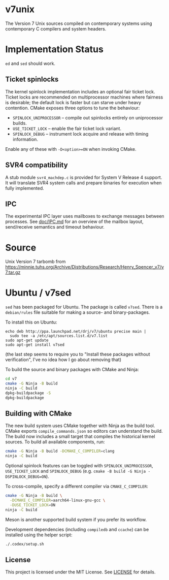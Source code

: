 # v7unix

The Version 7 Unix sources compiled on contemporary systems using
contemporary C compilers and system headers.

# Implementation Status

`ed` and `sed` should work.

## Ticket spinlocks

The kernel spinlock implementation includes an optional fair ticket
lock.  Ticket locks are recommended on multiprocessor machines where
fairness is desirable; the default lock is faster but can starve under
heavy contention.  CMake exposes three options to tune the behaviour:

* `SPINLOCK_UNIPROCESSOR` &ndash; compile out spinlocks entirely on
  uniprocessor builds.
* `USE_TICKET_LOCK` &ndash; enable the fair ticket lock variant.
* `SPINLOCK_DEBUG` &ndash; instrument lock acquire and release with
  timing information.

Enable any of these with `-D<option>=ON` when invoking CMake.

## SVR4 compatibility

A stub module `svr4_machdep.c` is provided for System V Release 4 support. It will translate SVR4 system calls and prepare binaries for execution when fully implemented.

## IPC

The experimental IPC layer uses mailboxes to exchange messages between
processes.  See [doc/IPC.md](doc/IPC.md) for an overview of the mailbox
layout, send/receive semantics and timeout behaviour.

# Source

Unix Version 7 tarbomb from https://minnie.tuhs.org/Archive/Distributions/Research/Henry_Spencer_v7/v7.tar.gz

# Ubuntu / v7sed

`sed` has been packaged for Ubuntu. The package is called
`v7sed`.  There is a `debian/rules` file suitable for making a source-
and binary-packages.

To install this on Ubuntu:

```
echo deb http://ppa.launchpad.net/drj/v7/ubuntu precise main |
  sudo tee -a /etc/apt/sources.list.d/v7.list
sudo apt-get update
sudo apt-get install v7sed
```

(the last step seems to require you to "Install these packages
without verification", I've no idea how I go about removing
that)

To build the source and binary packages with CMake and Ninja:

```sh
cd v7
cmake -G Ninja -B build
ninja -C build
dpkg-buildpackage -S
dpkg-buildpackage
```

## Building with CMake

The new build system uses CMake together with Ninja as the build tool.
CMake exports `compile_commands.json` so editors can understand the
build.  The build now includes a small target that compiles the
historical kernel sources.  To build all available components, run:

```sh
cmake -G Ninja -B build -DCMAKE_C_COMPILER=clang
ninja -C build
```
Optional spinlock features can be toggled with `SPINLOCK_UNIPROCESSOR`,
`USE_TICKET_LOCK` and `SPINLOCK_DEBUG` (e.g.
`cmake -B build -G Ninja -DSPINLOCK_DEBUG=ON`).

To cross-compile, specify a different compiler via `CMAKE_C_COMPILER`:

```sh
cmake -G Ninja -B build \
  -DCMAKE_C_COMPILER=aarch64-linux-gnu-gcc \
  -DUSE_TICKET_LOCK=ON
ninja -C build
```

Meson is another supported build system if you prefer its workflow.

Development dependencies (including `compiledb` and `ccache`) can be installed
using the helper script:

```sh
./.codex/setup.sh
```

## License

This project is licensed under the MIT License. See [LICENSE](LICENSE) for details.
